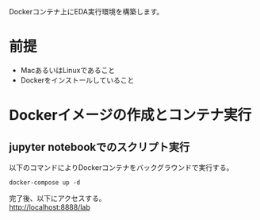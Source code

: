 Dockerコンテナ上にEDA実行環境を構築します。

# 前提

- MacあるいはLinuxであること
- Dockerをインストールしていること  

# Dockerイメージの作成とコンテナ実行

## jupyter notebookでのスクリプト実行

以下のコマンドによりDockerコンテナをバックグラウンドで実行する。
```
docker-compose up -d
```

完了後、以下にアクセスする。  
<http://localhost:8888/lab>
